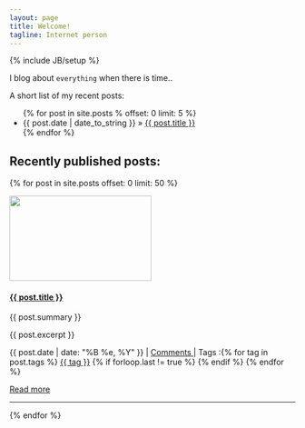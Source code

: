 ```yaml
---
layout: page
title: Welcome!
tagline: Internet person
---
```

{% include JB/setup %}

I blog about `everything` when there is time..

A short list of my recent posts:

<ul class="posts">
  {% for post in site.posts % offset: 0 limit: 5 %}
    <li><span>{{ post.date | date_to_string }}</span> &raquo; <a href="{{ BASE_PATH }}{{ post.url }}">{{ post.title }}</a></li>
  {% endfor %}
</ul>

## Recently published posts:

{% for post in site.posts offset: 0 limit: 50 %}
<div class="container-narrow">
  <div class="span7">    
    <div class="container-narrow">
      <div class="span2">
        <a href="{{ post.url }}" >
            <img border="0" width="250" height="150" src="/images/posts/{{ post.image }}" alt="">
        </a>
      </div>
      <div class="span5">
        <h4><strong><a href="{{ BASE_PATH }}{{ post.url }}">{{ post.title }}</a></strong></h4>      
        <p>
          {{ post.summary }}
        </p>
        {{ post.excerpt }} 
        <p>
          <span class="glyphicon glyphicon-calendar"></span> {{ post.date | date: "%B %e, %Y" }}
          | <span class="glyphicon glyphicon-comment"></span> <a href="{{ BASE_PATH }}{{ post.url }}#disqus_thread" data-disqus-identifier="{{ post.url }}"> Comments </a> | <span class="glyphicon glyphicon-tags"></span> Tags :{% for tag in post.tags %} <a href="/tags/{{ tag }}" rel="tooltip" title="View posts tagged with &quot;{{ tag }}&quot;"><span class="label label-info">{{ tag }}</span></a>  {% if forloop.last != true %} {% endif %} {% endfor %}               
        </p>
        <p><a href="{{ post.url }}">Read more</a></p>
      </div>
    </div>    
  <hr>
  </div>
</div>
{% endfor %}  
